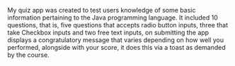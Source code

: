My quiz app was created to test users knowledge of some basic information pertaining to the Java programming language. 
It included 10 questions, that is, five questions that accepts radio button inputs,
three that take Checkbox inputs and two free text inputs,
on submitting the app displays a congratulatory message that varies depending on how well you performed, 
alongside with your score, it does this via a toast as demanded by the course.
